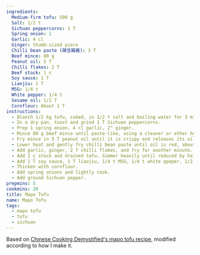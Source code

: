 ```yaml
---
ingredients:
  Medium-firm tofu: 500 g
  Salt: 1/2 t
  Sichuan peppercorns: 1 T
  Spring onion: 1
  Garlic: 4 cl
  Ginger: thumb-sized piece
  Chilli bean paste (辣豆瓣酱): 3 T
  Beef mince: 80 g
  Peanut oil: 5 T
  Chilli flakes: 2 T
  Beef stock: 1 c
  Soy sauce: 1 T
  Liaojiu: 1 T
  MSG: 1/4 t
  White pepper: 1/4 t
  Sesame oil: 1/2 T
  Cornflour: About 1 T
instructions:
  - Blanch 1/2 kg tofu, cubed, in 1/2 t salt and boiling water for 3 minutes. Leave in pot.
  - In a dry pan, toast and grind 1 T Sichuan peppercorns.
  - Prep 1 spring onion, 4 cl garlic, 2" ginger.
  - Mince 80 g beef mince until paste-like, using a cleaver or other heavy knife.
  - Fry mince in 5 T peanut oil until it is crispy and releases its oil.
  - Lower heat and gently fry chilli bean paste until oil is red, about 1.5 minutes.
  - Add garlic, ginger, 2 T chilli flakes, and fry for another minute.
  - Add 1 c stock and drained tofu. Simmer heavily until reduced by half.
  - Add 1 T soy sauce, 1 T liaojiu, 1/4 t MSG, 1/4 t white ppeper, 1/2 T sesame oil.
  - Thicken with cornflour.
  - Add spring onions and lightly cook.
  - Add ground Sichuan pepper.
prepmins: 5
cookmins: 20
title: Mapo Tofu
name: Mapo Tofu
tags:
  - mapo tofu
  - tofu
  - sichuan
---
```


Based on [Chinese Cooking Demystified's mapo tofu recipe](https://www.reddit.com/r/Cooking/comments/bkwppx/recipe_sichuan_mapo_tofu_revisited_%E9%BA%BB%E5%A9%86%E8%B1%86%E8%85%90/),
modified according to how I make it.
